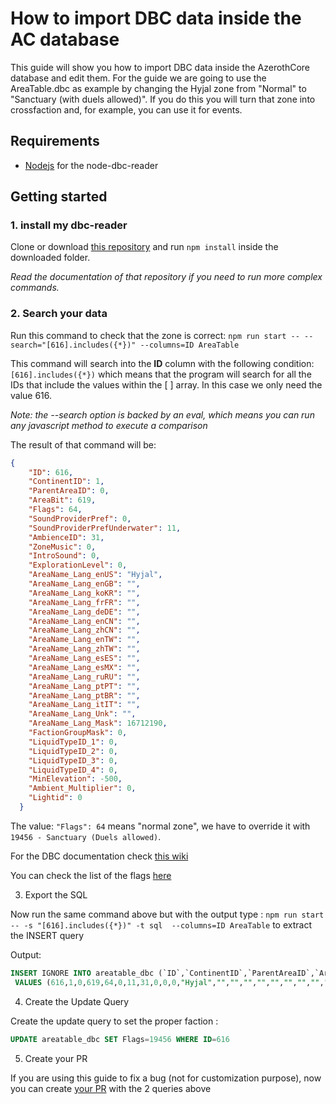 # How to import DBC data inside the AC database

This guide will show you how to import DBC data inside the AzerothCore database and edit them. For the guide we are going to use the AreaTable.dbc as example
by changing the Hyjal zone from "Normal" to "Sanctuary (with duels allowed)". 
If you do this you will turn that zone into crossfaction and, for example, you can use it for events.

## Requirements

- [Nodejs](https://nodejs.org/en/) for the node-dbc-reader

## Getting started

### 1. install my dbc-reader

Clone or download [this repository](https://github.com/wowgaming/node-dbc-reader) and run `npm install` inside the downloaded folder.

*Read the documentation of that repository if you need to run more complex commands.*

### 2. Search your data

Run this command to check that the zone is correct: `npm run start -- --search="[616].includes({*})" --columns=ID AreaTable`

This command will search into the **ID** column with the following condition: `[616].includes({*})` which means that the program will search for all the IDs that include
the values within the [ ] array. In this case we only need the value 616. 

*Note: the --search option is backed by an eval, which means you can run any javascript method to execute a comparison*

The result of that command will be:
```json
{
    "ID": 616,
    "ContinentID": 1,
    "ParentAreaID": 0,
    "AreaBit": 619,
    "Flags": 64,
    "SoundProviderPref": 0,
    "SoundProviderPrefUnderwater": 11,
    "AmbienceID": 31,
    "ZoneMusic": 0,
    "IntroSound": 0,
    "ExplorationLevel": 0,
    "AreaName_Lang_enUS": "Hyjal",
    "AreaName_Lang_enGB": "",
    "AreaName_Lang_koKR": "",
    "AreaName_Lang_frFR": "",
    "AreaName_Lang_deDE": "",
    "AreaName_Lang_enCN": "",
    "AreaName_Lang_zhCN": "",
    "AreaName_Lang_enTW": "",
    "AreaName_Lang_zhTW": "",
    "AreaName_Lang_esES": "",
    "AreaName_Lang_esMX": "",
    "AreaName_Lang_ruRU": "",
    "AreaName_Lang_ptPT": "",
    "AreaName_Lang_ptBR": "",
    "AreaName_Lang_itIT": "",
    "AreaName_Lang_Unk": "",
    "AreaName_Lang_Mask": 16712190,
    "FactionGroupMask": 0,
    "LiquidTypeID_1": 0,
    "LiquidTypeID_2": 0,
    "LiquidTypeID_3": 0,
    "LiquidTypeID_4": 0,
    "MinElevation": -500,
    "Ambient_Multiplier": 0,
    "Lightid": 0
  }
  ````

The value: `"Flags": 64` means "normal zone", we have to override it with `19456 - Sanctuary (Duels allowed)`.

For the DBC documentation check [this wiki](https://wowdev.wiki/Category:DBC_WotLK)

You can check the list of the flags [here](https://www.azerothcore.org/wiki/AreaTable)

3. Export the SQL

Now run the same command above but with the output type : `npm run start -- -s "[616].includes({*})" -t sql  --columns=ID AreaTable` to extract the INSERT query

Output: 
```sql
INSERT IGNORE INTO areatable_dbc (`ID`,`ContinentID`,`ParentAreaID`,`AreaBit`,`Flags`,`SoundProviderPref`,`SoundProviderPrefUnderwater`,`AmbienceID`,`ZoneMusic`,`IntroSound`,`ExplorationLevel`,`AreaName_Lang_enUS`,`AreaName_Lang_enGB`,`AreaName_Lang_koKR`,`AreaName_Lang_frFR`,`AreaName_Lang_deDE`,`AreaName_Lang_enCN`,`AreaName_Lang_zhCN`,`AreaName_Lang_enTW`,`AreaName_Lang_zhTW`,`AreaName_Lang_esES`,`AreaName_Lang_esMX`,`AreaName_Lang_ruRU`,`AreaName_Lang_ptPT`,`AreaName_Lang_ptBR`,`AreaName_Lang_itIT`,`AreaName_Lang_Unk`,`AreaName_Lang_Mask`,`FactionGroupMask`,`LiquidTypeID_1`,`LiquidTypeID_2`,`LiquidTypeID_3`,`LiquidTypeID_4`,`MinElevation`,`Ambient_Multiplier`,`Lightid`)
 VALUES (616,1,0,619,64,0,11,31,0,0,0,"Hyjal","","","","","","","","","","","","","","","",16712190,0,0,0,0,0,-500,0,0);
````

4. Create the Update Query

Create the update query to set the proper faction :

```sql
UPDATE areatable_dbc SET Flags=19456 WHERE ID=616
```

5. Create your PR

If you are using this guide to fix a bug (not for customization purpose), 
now you can create [your PR](https://www.azerothcore.org/wiki/How-to-create-a-PR) with the 2 queries above 

